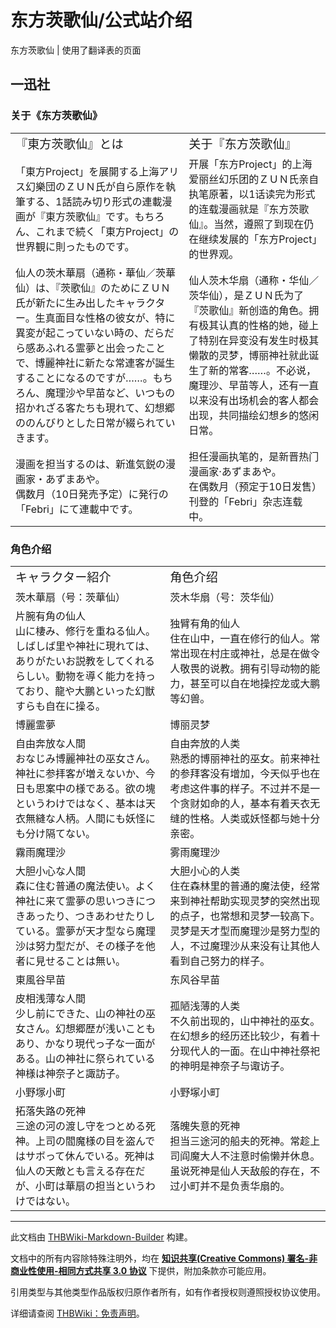 # 东方茨歌仙/公式站介绍

<!-- source html: G:\repos\THBWiki-Markdown-Builder\THBWikiMarkdown\Temp\main\6\63\ns0%3A%E4%B8%9C%E6%96%B9%E8%8C%A8%E6%AD%8C%E4%BB%99%2F%E5%85%AC%E5%BC%8F%E7%AB%99%E4%BB%8B%E7%BB%8D.html -->

东方茨歌仙 | 使用了翻译表的页面


## 一迅社

### 关于《东方茨歌仙》

<table><tbody><tr class="tt-content-header" id="关于《东方茨歌仙》-1" data-pos="&#91;&quot;\u5173\u4e8e\u300a\u4e1c\u65b9\u8328\u6b4c\u4ed9\u300b&quot;,1&#93;"><td class="tt-jah" lang="ja"><div class="poem"><big>『東方茨歌仙』とは</big></div></td><td class="tt-zhh" lang="zh"><div class="poem"><big>关于『东方茨歌仙』</big></div></td></tr><tr class="tt-content" id="关于《东方茨歌仙》-2" data-pos="&#91;&quot;\u5173\u4e8e\u300a\u4e1c\u65b9\u8328\u6b4c\u4ed9\u300b&quot;,2&#93;"><td class="tt-ja" lang="ja"><div class="poem">「東方Project」を展開する上海アリス幻樂団のＺＵＮ氏が自ら原作を執筆する、1話読み切り形式の連載漫画が『東方茨歌仙』です。もちろん、これまで続く「東方Project」の世界観に則ったものです。</div></td><td class="tt-zh" lang="zh"><div class="poem">开展「东方Project」的上海爱丽丝幻乐团的ＺＵＮ氏亲自执笔原著，以1话读完为形式的连载漫画就是『东方茨歌仙』。当然，遵照了到现在仍在继续发展的「东方Project」的世界观。</div></td></tr><tr class="tt-content" id="关于《东方茨歌仙》-3" data-pos="&#91;&quot;\u5173\u4e8e\u300a\u4e1c\u65b9\u8328\u6b4c\u4ed9\u300b&quot;,3&#93;"><td class="tt-ja" lang="ja"><div class="poem">仙人の茨木華扇（通称・華仙／茨華仙）は、『茨歌仙』のためにＺＵＮ氏が新たに生み出したキャラクター。生真面目な性格の彼女が、特に異変が起こっていない時の、だらだら感あふれる霊夢と出会ったことで、博麗神社に新たな常連客が誕生することになるのですが……。もちろん、魔理沙や早苗など、いつもの招かれざる客たちも現れて、幻想郷ののんびりとした日常が綴られていきます。</div></td><td class="tt-zh" lang="zh"><div class="poem">仙人茨木华扇（通称・华仙／茨华仙），是ＺＵＮ氏为了『茨歌仙』新创造的角色。拥有极其认真的性格的她，碰上了特别在异变没有发生时极其懒散的灵梦，博丽神社就此诞生了新的常客……。不必说，魔理沙、早苗等人，还有一直以来没有出场机会的客人都会出现，共同描绘幻想乡的悠闲日常。</div></td></tr><tr class="tt-content" id="关于《东方茨歌仙》-4" data-pos="&#91;&quot;\u5173\u4e8e\u300a\u4e1c\u65b9\u8328\u6b4c\u4ed9\u300b&quot;,4&#93;"><td class="tt-ja" lang="ja"><div class="poem">漫画を担当するのは、新進気鋭の漫画家・あずまあや。<br>偶数月（10日発売予定）に発行の「Febri」にて連載中です。</div></td><td class="tt-zh" lang="zh"><div class="poem">担任漫画执笔的，是新晋热门漫画家·あずまあや。<br>在偶数月（预定于10日发售）刊登的「Febri」杂志连载中。<br></div></td></tr></tbody></table>



### 角色介绍

<table><tbody><tr class="tt-content-header" id="角色介绍-1" data-pos="&#91;&quot;\u89d2\u8272\u4ecb\u7ecd&quot;,1&#93;"><td class="tt-jah" lang="ja"><div class="poem"><big>キャラクター紹介</big></div></td><td class="tt-zhh" lang="zh"><div class="poem"><big>角色介绍</big></div></td></tr><tr class="tt-content-header" id="角色介绍-2" data-pos="&#91;&quot;\u89d2\u8272\u4ecb\u7ecd&quot;,2&#93;"><td class="tt-jah" lang="ja"><div class="poem">茨木華扇（号：茨華仙）</div></td><td class="tt-zhh" lang="zh"><div class="poem">茨木华扇（号：茨华仙）</div></td></tr><tr class="tt-content" id="角色介绍-3" data-pos="&#91;&quot;\u89d2\u8272\u4ecb\u7ecd&quot;,3&#93;"><td class="tt-ja" lang="ja"><div class="poem">片腕有角の仙人<br>山に棲み、修行を重ねる仙人。しばしば里や神社に現れては、ありがたいお説教をしてくれるらしい。動物を導く能力を持っており、龍や大鵬といった幻獣すらも自在に操る。</div></td><td class="tt-zh" lang="zh"><div class="poem">独臂有角的仙人<br>住在山中，一直在修行的仙人。常常出现在村庄或神社，总是在做令人敬畏的说教。拥有引导动物的能力，甚至可以自在地操控龙或大鹏等幻兽。</div></td></tr><tr class="tt-content-header" id="角色介绍-4" data-pos="&#91;&quot;\u89d2\u8272\u4ecb\u7ecd&quot;,4&#93;"><td class="tt-jah" lang="ja"><div class="poem">博麗霊夢</div></td><td class="tt-zhh" lang="zh"><div class="poem">博丽灵梦</div></td></tr><tr class="tt-content" id="角色介绍-5" data-pos="&#91;&quot;\u89d2\u8272\u4ecb\u7ecd&quot;,5&#93;"><td class="tt-ja" lang="ja"><div class="poem">自由奔放な人間<br>おなじみ博麗神社の巫女さん。神社に参拝客が増えないか、今日も思案中の様である。欲の塊というわけではなく、基本は天衣無縫な人柄。人間にも妖怪にも分け隔てない。</div></td><td class="tt-zh" lang="zh"><div class="poem">自由奔放的人类<br>熟悉的博丽神社的巫女。前来神社的参拜客没有增加，今天似乎也在考虑这件事的样子。不过并不是一个贪财如命的人，基本有着天衣无缝的性格。人类或妖怪都与她十分亲密。</div></td></tr><tr class="tt-content-header" id="角色介绍-6" data-pos="&#91;&quot;\u89d2\u8272\u4ecb\u7ecd&quot;,6&#93;"><td class="tt-jah" lang="ja"><div class="poem">霧雨魔理沙</div></td><td class="tt-zhh" lang="zh"><div class="poem">雾雨魔理沙</div></td></tr><tr class="tt-content" id="角色介绍-7" data-pos="&#91;&quot;\u89d2\u8272\u4ecb\u7ecd&quot;,7&#93;"><td class="tt-ja" lang="ja"><div class="poem">大胆小心な人間<br>森に住む普通の魔法使い。よく神社に来て霊夢の思いつきにつきあったり、つきあわせたりしている。霊夢が天才型なら魔理沙は努力型だが、その様子を他者に見せることは無い。</div></td><td class="tt-zh" lang="zh"><div class="poem">大胆小心的人类<br>住在森林里的普通的魔法使，经常来到神社帮助实现灵梦的突然出现的点子，也常想和灵梦一较高下。灵梦是天才型而魔理沙是努力型的人，不过魔理沙从来没有让其他人看到自己努力的样子。</div></td></tr><tr class="tt-content-header" id="角色介绍-8" data-pos="&#91;&quot;\u89d2\u8272\u4ecb\u7ecd&quot;,8&#93;"><td class="tt-jah" lang="ja"><div class="poem">東風谷早苗</div></td><td class="tt-zhh" lang="zh"><div class="poem">东风谷早苗</div></td></tr><tr class="tt-content" id="角色介绍-9" data-pos="&#91;&quot;\u89d2\u8272\u4ecb\u7ecd&quot;,9&#93;"><td class="tt-ja" lang="ja"><div class="poem">皮相浅薄な人間<br>少し前にできた、山の神社の巫女さん。幻想郷歴が浅いこともあり、かなり現代っ子な一面がある。山の神社に祭られている神様は神奈子と諏訪子。</div></td><td class="tt-zh" lang="zh"><div class="poem">孤陋浅薄的人类<br>不久前出现的，山中神社的巫女。在幻想乡的经历还比较少，有着十分现代人的一面。在山中神社祭祀的神明是神奈子与诹访子。</div></td></tr><tr class="tt-content-header" id="角色介绍-10" data-pos="&#91;&quot;\u89d2\u8272\u4ecb\u7ecd&quot;,10&#93;"><td class="tt-jah" lang="ja"><div class="poem">小野塚小町</div></td><td class="tt-zhh" lang="zh"><div class="poem">小野塚小町</div></td></tr><tr class="tt-content" id="角色介绍-11" data-pos="&#91;&quot;\u89d2\u8272\u4ecb\u7ecd&quot;,11&#93;"><td class="tt-ja" lang="ja"><div class="poem">拓落失路の死神<br>三途の河の渡し守をつとめる死神。上司の閻魔様の目を盗んではサボって休んでいる。死神は仙人の天敵とも言える存在だが、小町は華扇の担当というわけではない。</div></td><td class="tt-zh" lang="zh"><div class="poem">落魄失意的死神<br>担当三途河的船夫的死神。常趁上司阎魔大人不注意时偷懒并休息。虽说死神是仙人天敌般的存在，不过小町并不是负责华扇的。</div></td></tr></tbody></table>







---

此文档由 [THBWiki-Markdown-Builder](https://github.com/Delsin-Yu/THBWiki-Markdown-Builder) 构建。

文档中的所有内容除特殊注明外，均在 [**知识共享(Creative Commons) 署名-非商业性使用-相同方式共享 3.0 协议**](https://creativecommons.org/licenses/by-sa/3.0/deed.zh-hans) 下提供，附加条款亦可能应用。

引用类型与其他类型作品版权归原作者所有，如有作者授权则遵照授权协议使用。

详细请查阅 [THBWiki：免责声明](https://thbwiki.cc/THBWiki:%E5%85%8D%E8%B4%A3%E5%A3%B0%E6%98%8E)。

